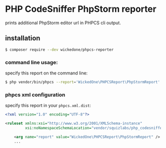 # PHP CodeSniffer PhpStorm reporter

prints additional PhpStorm editor url in PHPCS cli output.

## installation
```bash
$ composer require --dev wickedone/phpcs-reporter
```

### command line usage:
specify this report on the command line:

```bash
$ php vendor/bin/phpcs --report='WickedOne\PHPCSReport\PhpStormReport'
```

### phpcs xml configuration
specify this report in your ``phpcs.xml.dist``:
```xml
<?xml version="1.0" encoding="UTF-8"?>

<ruleset xmlns:xsi="http://www.w3.org/2001/XMLSchema-instance"
         xsi:noNamespaceSchemaLocation="vendor/squizlabs/php_codesniffer/phpcs.xsd">

    <arg name="report" value="WickedOne\PHPCSReport\PhpStormReport" />
    ...

```